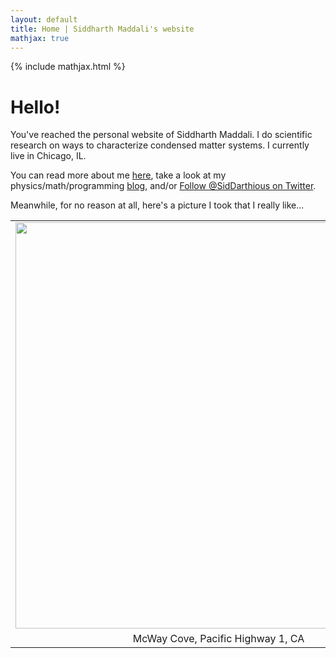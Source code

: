 ```yaml
---
layout: default
title: Home | Siddharth Maddali's website
mathjax: true
---
```

{% include mathjax.html %}

# Hello! 

You've reached the personal website of Siddharth Maddali.
I do scientific research on ways to characterize condensed matter systems. 
I currently live in Chicago, IL.

You can read more about me <a href="{{ site.url }}/about">here</a>, take a look at my physics/math/programming <a href="{{ site.url }}/blog">blog</a>, and/or <a href="https://twitter.com/SidDarthious?ref_src=twsrc%5Etfw" class="twitter-follow-button" data-show-count="false">Follow @SidDarthious on Twitter</a><script async src="https://platform.twitter.com/widgets.js" charset="utf-8"></script>.

Meanwhile, for no reason at all, here's a picture I took that I really like...

<table class="image" width="700" align="center">
<tr><td text-align="center">
<img src="{{ site.url }}/images/titleBanner.jpg" width="650">
</td></tr>
<tr><td class="caption" align="center">McWay Cove, Pacific Highway 1, CA</td></tr>
</table>
